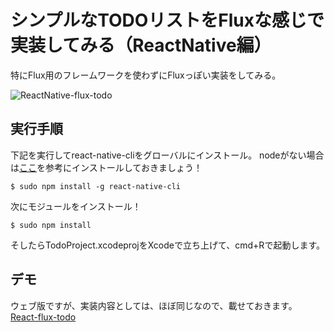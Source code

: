 # シンプルなTODOリストをFluxな感じで実装してみる（ReactNative編）
特にFlux用のフレームワークを使わずにFluxっぽい実装をしてみる。

![ReactNative-flux-todo](http://khirayama.github.io/ReactNative-flux-todo/images/ReactNative-flux-todo.png)

## 実行手順
下記を実行してreact-native-cliをグローバルにインストール。
nodeがない場合は[ここ](https://nodejs.org/)を参考にインストールしておきましょう！

```
$ sudo npm install -g react-native-cli
```

次にモジュールをインストール！

```
$ sudo npm install
```

そしたらTodoProject.xcodeprojをXcodeで立ち上げて、cmd+Rで起動します。

## デモ
ウェブ版ですが、実装内容としては、ほぼ同じなので、載せておきます。
[React-flux-todo](http://khirayama.github.io/React-flux-todo/public/)

